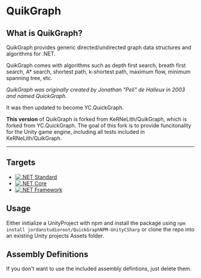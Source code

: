 # QuikGraph

## What is **QuikGraph**?

QuikGraph provides generic directed/undirected graph data structures and algorithms for .NET.

QuikGraph comes with algorithms such as depth first search, breath first search, A* search, shortest path, k-shortest path, maximum flow, minimum spanning tree, etc.

*QuikGraph was originally created by Jonathan "Peli" de Halleux in 2003 and named QuickGraph.*

It was then updated to become YC.QuickGraph.

**This version** of QuikGraph is forked from KeRNeLith/QuikGraph, which is forked from YC.QuickGraph. The goal of this fork is to provide funcitonality for the Unity game engine, including all tests included in KeRNeLith/QuikGraph.

---

## Targets

- [![.NET Standard](https://img.shields.io/badge/.NET%20Standard-%3E%3D%201.3-blue.svg)](#)
- [![.NET Core](https://img.shields.io/badge/.NET%20Core-%3E%3D%201.0-blue.svg)](#)
- [![.NET Framework](https://img.shields.io/badge/.NET%20Framework-%3E%3D%203.5-blue.svg)](#)

## Usage
Either initialize a UnityProject with npm and install the package using `npm install jordanstudioroot/QuickGraphNPM-UnityCSharp` or clone the repo into an existing Unity projects Assets folder.

## Assembly Definitions
If you don't want to use the included assembly defintions, just delete them.
